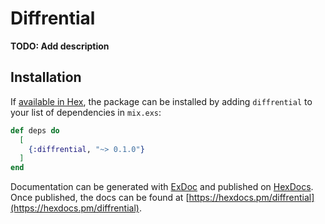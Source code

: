 # Diffrential

**TODO: Add description**

## Installation

If [available in Hex](https://hex.pm/docs/publish), the package can be installed
by adding `diffrential` to your list of dependencies in `mix.exs`:

```elixir
def deps do
  [
    {:diffrential, "~> 0.1.0"}
  ]
end
```

Documentation can be generated with [ExDoc](https://github.com/elixir-lang/ex_doc)
and published on [HexDocs](https://hexdocs.pm). Once published, the docs can
be found at [https://hexdocs.pm/diffrential](https://hexdocs.pm/diffrential).

